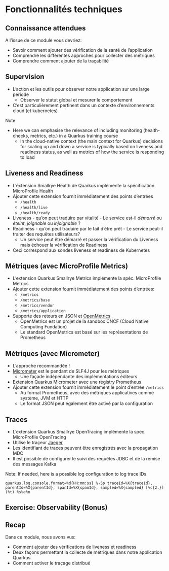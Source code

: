 # Fonctionnalités techniques


## Connaissance attendues

A l’issue de ce module vous devriez:
* Savoir comment ajouter des vérification de la santé de l’application
* Comprendre les différentes approches pour collecter des métriques
* Comprendre comment ajouter de la traçabilité


## Supervision
* L’action et les outils pour observer notre application sur une large période
    * Observer le statut global et mesurer le comportement
* C’est particulièrement pertinent dans un contexte d’environnements cloud (et kubernetes)

Note:
* Here we can emphasise the relevance of including monitoring (health-checks, metrics, etc.) in a Quarkus training course
    * In the cloud-native context (the main context for Quarkus) decisions for scaling up and down a service is typically based on liveness and readiness status, as well as metrics of how the service is responding to load


## Liveness and Readiness
* L’extension Smallrye Health de Quarkus  implémente la spécification MicroProfile Health
* Ajouter cette extension fournit immédiatement des points d’entrées
    * `/health`
    * `/health/live`
    * `/health/ready`
* Liveness - qu’on peut traduire par vitalité - Le service est-il _démarré_ ou _éteint_, _joignable_ ou _injoignable_ ?
* Readiness - qu’on peut traduire par le fait d’être prêt - Le service peut-il traiter des requêtes utilisateurs?
    * Un service peut être démarré et passer la vérification du Liveness mais échouer la vérification de Readiness
* Ceci correspond aux sondes liveness et readiness de Kubernetes


## Métriques (avec MicroProfile Metrics)
* L’extension Quarkus Smallrye Metrics implémente la spéc. MicroProfile Metrics
* Ajouter cette extension fournit immédiatement des points d’entrées:
    * `/metrics`
    * `/metrics/base`
    * `/metrics/vendor`
    * `/metrics/application`
* Supporte des retours en JSON et [OpenMetrics](https://openmetrics.io/)
    * OpenMetrics est un projet de la sandbox CNCF (Cloud Native Computing Fundation)
    * Le standard OpenMetrics est basé sur les représentations de Prometheus


## Métriques (avec Micrometer)
* L’approche recommandée !
* [Micrometer](https://micrometer.io/) est le pendant de SLF4J pour les métriques
    * Une façade indépendante des implémentations éditeurs
* Extension Quarkus Micrometer avec une registry Prometheus
* Ajouter cette extension fournit immédiatement le point d’entrée `/metrics`
    * Au format Prometheus, avec des métriques applicatives comme système, JVM et HTTP
    * Le format JSON peut également être activé par la configuration


## Traces
* L’extension Quarkus Smallrye OpenTracing implémente la spec. MicroProfile OpenTracing
* Utilise le traçeur [Jaeger](https://www.jaegertracing.io/)
* Les identifiant de traces peuvent être enregistrés avec la propagation MDC
* Il est possible de configurer le suivi des requêtes JDBC et de la remise des messages Kafka

Note:
If needed, here is a possible log configuration to log trace IDs

```
quarkus.log.console.format=%d{HH:mm:ss} %-5p traceId=%X{traceId}, parentId=%X{parentId}, spanId=%X{spanId}, sampled=%X{sampled} [%c{2.}] (%t) %s%e%n
```


<!-- .slide: data-background="#abcdef" -->
## Exercise: Observability (Bonus)


## Recap

Dans ce module, nous avons vus:
* Comment ajouter des vérifications de liveness et readiness
* Deux façons permettant la collecte de métriques dans notre application Quarkus
* Comment activer le traçage distribué
